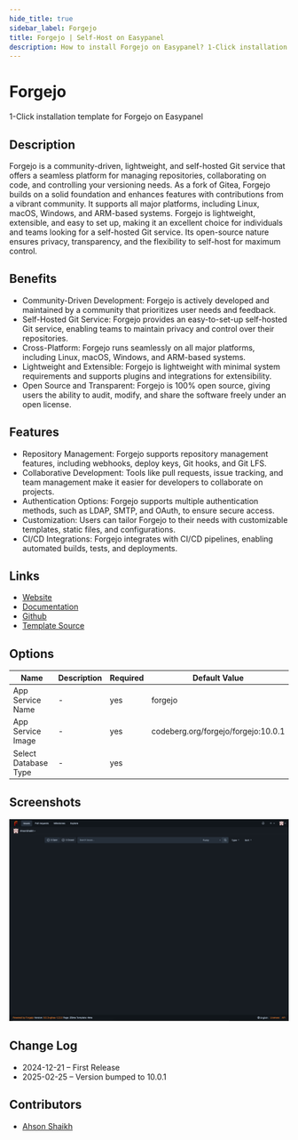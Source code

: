 ```yaml
---
hide_title: true
sidebar_label: Forgejo
title: Forgejo | Self-Host on Easypanel
description: How to install Forgejo on Easypanel? 1-Click installation template for Forgejo on Easypanel
---
```


<!-- generated -->

# Forgejo

1-Click installation template for Forgejo on Easypanel

## Description

Forgejo is a community-driven, lightweight, and self-hosted Git service that offers a seamless platform for managing repositories, collaborating on code, and controlling your versioning needs. As a fork of Gitea, Forgejo builds on a solid foundation and enhances features with contributions from a vibrant community. It supports all major platforms, including Linux, macOS, Windows, and ARM-based systems. Forgejo is lightweight, extensible, and easy to set up, making it an excellent choice for individuals and teams looking for a self-hosted Git service. Its open-source nature ensures privacy, transparency, and the flexibility to self-host for maximum control.

## Benefits

- Community-Driven Development: Forgejo is actively developed and maintained by a community that prioritizes user needs and feedback.
- Self-Hosted Git Service: Forgejo provides an easy-to-set-up self-hosted Git service, enabling teams to maintain privacy and control over their repositories.
- Cross-Platform: Forgejo runs seamlessly on all major platforms, including Linux, macOS, Windows, and ARM-based systems.
- Lightweight and Extensible: Forgejo is lightweight with minimal system requirements and supports plugins and integrations for extensibility.
- Open Source and Transparent: Forgejo is 100% open source, giving users the ability to audit, modify, and share the software freely under an open license.

## Features

- Repository Management: Forgejo supports repository management features, including webhooks, deploy keys, Git hooks, and Git LFS.
- Collaborative Development: Tools like pull requests, issue tracking, and team management make it easier for developers to collaborate on projects.
- Authentication Options: Forgejo supports multiple authentication methods, such as LDAP, SMTP, and OAuth, to ensure secure access.
- Customization: Users can tailor Forgejo to their needs with customizable templates, static files, and configurations.
- CI/CD Integrations: Forgejo integrates with CI/CD pipelines, enabling automated builds, tests, and deployments.

## Links

- [Website](https://forgejo.org/)
- [Documentation](https://docs.forgejo.org/)
- [Github](https://codeberg.org/forgejo/forgejo)
- [Template Source](https://github.com/easypanel-io/templates/tree/main/templates/forgejo)

## Options

Name | Description | Required | Default Value
-|-|-|-
App Service Name | - | yes | forgejo
App Service Image | - | yes | codeberg.org/forgejo/forgejo:10.0.1
Select Database Type | - | yes | 

## Screenshots

![Forgejo Screenshot](./assets/screenshot.png)

## Change Log

- 2024-12-21 – First Release
- 2025-02-25 – Version bumped to 10.0.1

## Contributors

- [Ahson Shaikh](https://github.com/Ahson-Shaikh)
